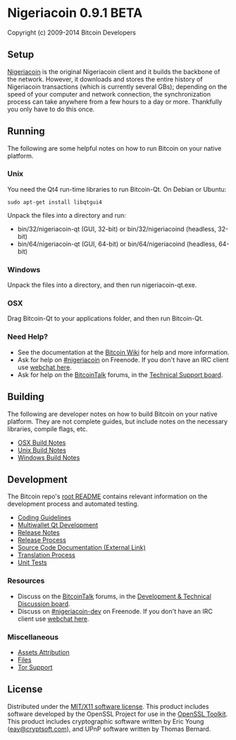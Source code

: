 Nigeriacoin 0.9.1 BETA
=====================

Copyright (c) 2009-2014 Bitcoin Developers


Setup
---------------------
[Nigeriacoin](http://nigeriacoin.org/en/download) is the original Nigeriacoin client and it builds the backbone of the network. However, it downloads and stores the entire history of Nigeriacoin transactions (which is currently several GBs); depending on the speed of your computer and network connection, the synchronization process can take anywhere from a few hours to a day or more. Thankfully you only have to do this once. 

Running
---------------------
The following are some helpful notes on how to run Bitcoin on your native platform. 

### Unix

You need the Qt4 run-time libraries to run Bitcoin-Qt. On Debian or Ubuntu:

	sudo apt-get install libqtgui4

Unpack the files into a directory and run:

- bin/32/nigeriacoin-qt (GUI, 32-bit) or bin/32/nigeriacoind (headless, 32-bit)
- bin/64/nigeriacoin-qt (GUI, 64-bit) or bin/64/nigeriacoind (headless, 64-bit)



### Windows

Unpack the files into a directory, and then run nigeriacoin-qt.exe.

### OSX

Drag Bitcoin-Qt to your applications folder, and then run Bitcoin-Qt.

### Need Help?

* See the documentation at the [Bitcoin Wiki](https://en.nigeriacoin.it/wiki/Main_Page)
for help and more information.
* Ask for help on [#nigeriacoin](http://webchat.freenode.net?channels=nigeriacoin) on Freenode. If you don't have an IRC client use [webchat here](http://webchat.freenode.net?channels=nigeriacoin).
* Ask for help on the [BitcoinTalk](https://bitcointalk.org/) forums, in the [Technical Support board](https://bitcointalk.org/index.php?board=4.0).

Building
---------------------
The following are developer notes on how to build Bitcoin on your native platform. They are not complete guides, but include notes on the necessary libraries, compile flags, etc.

- [OSX Build Notes](build-osx.md)
- [Unix Build Notes](build-unix.md)
- [Windows Build Notes](build-msw.md)

Development
---------------------
The Bitcoin repo's [root README](https://github.com/nigeriacoin/nigeriacoin/blob/master/README.md) contains relevant information on the development process and automated testing.

- [Coding Guidelines](coding.md)
- [Multiwallet Qt Development](multiwallet-qt.md)
- [Release Notes](release-notes.md)
- [Release Process](release-process.md)
- [Source Code Documentation (External Link)](https://dev.visucore.com/nigeriacoin/doxygen/)
- [Translation Process](translation_process.md)
- [Unit Tests](unit-tests.md)

### Resources
* Discuss on the [BitcoinTalk](https://nigeriacointalk.org/) forums, in the [Development & Technical Discussion board](https://nigeriacointalk.org/index.php?board=6.0).
* Discuss on [#nigeriacoin-dev](http://webchat.freenode.net/?channels=nigeriacoin) on Freenode. If you don't have an IRC client use [webchat here](http://webchat.freenode.net/?channels=nigeriacoin-dev).

### Miscellaneous
- [Assets Attribution](assets-attribution.md)
- [Files](files.md)
- [Tor Support](tor.md)

License
---------------------
Distributed under the [MIT/X11 software license](http://www.opensource.org/licenses/mit-license.php).
This product includes software developed by the OpenSSL Project for use in the [OpenSSL Toolkit](http://www.openssl.org/). This product includes
cryptographic software written by Eric Young ([eay@cryptsoft.com](mailto:eay@cryptsoft.com)), and UPnP software written by Thomas Bernard.
